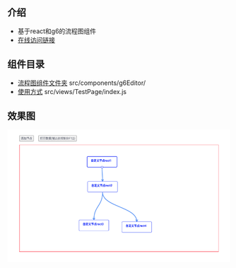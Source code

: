 ## 介绍
- 基于react和g6的流程图组件
- [在线访问链接](https://kongkong99.github.io/react-g6-flowDiagram/#/list)

## 组件目录
- [流程图组件文件夹](./components/g6Editor)  src/components/g6Editor/
- [使用方式](./views/TestPage/index.js)  src/views/TestPage/index.js

## 效果图
<img src="./src/assets/images/效果截图.png" height = "300" alt="" />